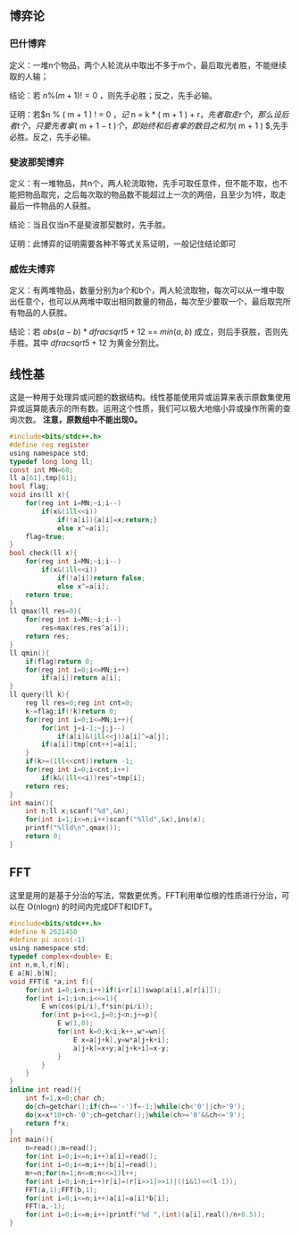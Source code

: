 ## 博弈论
### 巴什博弈
定义：一堆n个物品，两个人轮流从中取出不多于m个，最后取光者胜，不能继续取的人输；

结论：若 $n\%(m+1)!=0$ ，则先手必胜；反之，先手必输。

证明：若$n % ( m + 1 ) ! = 0 $，记$ n = k * ( m + 1 ) + r$，先者取走r个，那么设后者t个，只要先者拿$( m + 1 − t )$个，即始终和后者拿的数目之和为$( m + 1 ) $,先手必胜。反之，先手必输。

### 斐波那契博弈
定义：有一堆物品，共n个，两人轮流取物，先手可取任意件，但不能不取，也不能把物品取完，之后每次取的物品数不能超过上一次的两倍，且至少为1件，取走最后一件物品的人获胜。

结论：当且仅当n不是斐波那契数时，先手胜。

证明：此博弈的证明需要各种不等式关系证明，一般记住结论即可

### 威佐夫博弈
定义：有两堆物品，数量分别为a个和b个，两人轮流取物，每次可以从一堆中取出任意个，也可以从两堆中取出相同数量的物品，每次至少要取一个，最后取完所有物品的人获胜。

结论：若 $abs(a-b)$ * $dfrac{sqrt{5}+1}{2}$ == $min(a,b)$ 成立，则后手获胜，否则先手胜。其中 $dfrac{sqrt{5}+1}{2}$ 为黄金分割比。

## 线性基
这是一种用于处理异或问题的数据结构。线性基能使用异或运算来表示原数集使用异或运算能表示的所有数。运用这个性质，我们可以极大地缩小异或操作所需的查询次数。
**注意，原数组中不能出现0。**

```C
#include<bits/stdc++.h>
#define reg register
using namespace std;
typedef long long ll;
const int MN=60;
ll a[61],tmp[61];
bool flag;
void ins(ll x){
    for(reg int i=MN;~i;i--)
        if(x&(1ll<<i))
            if(!a[i]){a[i]=x;return;}
            else x^=a[i];
    flag=true;
}
bool check(ll x){
    for(reg int i=MN;~i;i--)
        if(x&(1ll<<i))
            if(!a[i])return false;
            else x^=a[i];
    return true;
}
ll qmax(ll res=0){
    for(reg int i=MN;~i;i--)
        res=max(res,res^a[i]);
    return res;
}
ll qmin(){
    if(flag)return 0;
    for(reg int i=0;i<=MN;i++)
        if(a[i])return a[i];
}
ll query(ll k){
    reg ll res=0;reg int cnt=0;
    k-=flag;if(!k)return 0;
    for(reg int i=0;i<=MN;i++){
        for(int j=i-1;~j;j--)
            if(a[i]&(1ll<<j))a[i]^=a[j];
        if(a[i])tmp[cnt++]=a[i];
    }
    if(k>=(1ll<<cnt))return -1;
    for(reg int i=0;i<cnt;i++)
        if(k&(1ll<<i))res^=tmp[i];
    return res;
}
int main(){
    int n;ll x;scanf("%d",&n);
    for(int i=1;i<=n;i++)scanf("%lld",&x),ins(x);
    printf("%lld\n",qmax());
    return 0;
}
```

## FFT
这里是用的是基于分治的写法，常数更优秀。FFT利用单位根的性质进行分治，可以在 O(nlogn) 的时间内完成DFT和IDFT。

```C
#include<bits/stdc++.h>
#define N 2621450
#define pi acos(-1)
using namespace std;
typedef complex<double> E;
int n,m,l,r[N];
E a[N],b[N];
void FFT(E *a,int f){
    for(int i=0;i<n;i++)if(i<r[i])swap(a[i],a[r[i]]);
    for(int i=1;i<n;i<<=1){
        E wn(cos(pi/i),f*sin(pi/i));
        for(int p=i<<1,j=0;j<n;j+=p){
            E w(1,0);
            for(int k=0;k<i;k++,w*=wn){
                E x=a[j+k],y=w*a[j+k+i];
                a[j+k]=x+y;a[j+k+i]=x-y;
            }
        }
    }
}
inline int read(){
    int f=1,x=0;char ch;
    do{ch=getchar();if(ch=='-')f=-1;}while(ch<'0'||ch>'9');
    do{x=x*10+ch-'0';ch=getchar();}while(ch>='0'&&ch<='9');
    return f*x;
}
int main(){
    n=read();m=read();
    for(int i=0;i<=n;i++)a[i]=read();
    for(int i=0;i<=m;i++)b[i]=read();
    m+=n;for(n=1;n<=m;n<<=1)l++;
    for(int i=0;i<n;i++)r[i]=(r[i>>1]>>1)|((i&1)<<(l-1));
    FFT(a,1);FFT(b,1);
    for(int i=0;i<=n;i++)a[i]=a[i]*b[i];
    FFT(a,-1);
    for(int i=0;i<=m;i++)printf("%d ",(int)(a[i].real()/n+0.5));
}
```
